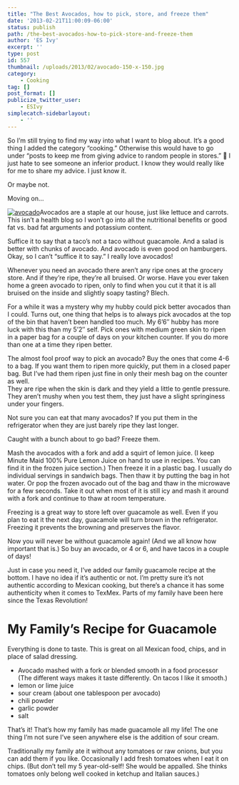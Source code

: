 ```yaml
---
title: "The Best Avocados, how to pick, store, and freeze them"
date: '2013-02-21T11:00:09-06:00'
status: publish
path: /the-best-avocados-how-to-pick-store-and-freeze-them
author: 'ES Ivy'
excerpt: ''
type: post
id: 557
thumbnail: /uploads/2013/02/avocado-150-x-150.jpg
category:
    - Cooking
tag: []
post_format: []
publicize_twitter_user:
    - ESIvy
simplecatch-sidebarlayout:
    - ''
---
```

So I’m still trying to find my way into what I want to blog about. It’s a good thing I added the category “cooking.” Otherwise this would have to go under “posts to keep me from giving advice to random people in stores.” 🙂 I just hate to see someone an inferior product. I know they would really like for me to share my advice. I just know it.

Or maybe not.

Moving on…

[![avocado](/uploads/2013/01/avocado.jpg?w=300)](http://192.168.1.34:4945/wp-conte/uploads/2013/01/avocado.jpg)Avocados are a staple at our house, just like lettuce and carrots. This isn’t a health blog so I won’t go into all the nutritional benefits or good fat vs. bad fat arguments and potassium content.

Suffice it to say that a taco’s not a taco without guacamole. And a salad is better with chunks of avocado. And avocado is even good on hamburgers. Okay, so I can’t “suffice it to say.” I really love avocados!

Whenever you need an avocado there aren’t any ripe ones at the grocery store. And if they’re ripe, they’re all bruised. Or worse. Have you ever taken home a green avocado to ripen, only to find when you cut it that it is all bruised on the inside and slightly soapy tasting? Blech.

For a while it was a mystery why my hubby could pick better avocados than I could. Turns out, one thing that helps is to always pick avocados at the top of the bin that haven’t been handled too much. My 6’6″ hubby has more luck with this than my 5’2″ self. Pick ones with medium green skin to ripen in a paper bag for a couple of days on your kitchen counter. If you do more than one at a time they ripen better.

The almost fool proof way to pick an avocado? Buy the ones that come 4-6 to a bag. If you want them to ripen more quickly, put them in a closed paper bag. But I’ve had them ripen just fine in only their mesh bag on the counter as well.  
They are ripe when the skin is dark and they yield a little to gentle pressure. They aren’t mushy when you test them, they just have a slight springiness under your fingers.

Not sure you can eat that many avocados? If you put them in the refrigerator when they are just barely ripe they last longer.

Caught with a bunch about to go bad? Freeze them.

Mash the avocados with a fork and add a squirt of lemon juice. (I keep Minute Maid 100% Pure Lemon Juice on hand to use in recipes. You can find it in the frozen juice section.) Then freeze it in a plastic bag. I usually do individual servings in sandwich bags. Then thaw it by putting the bag in hot water. Or pop the frozen avocado out of the bag and thaw in the microwave for a few seconds. Take it out when most of it is still icy and mash it around with a fork and continue to thaw at room temperature.

Freezing is a great way to store left over guacamole as well. Even if you plan to eat it the next day, guacamole will turn brown in the refrigerator. Freezing it prevents the browning and preserves the flavor.

Now you will never be without guacamole again! (And we all know how important that is.) So buy an avocado, or 4 or 6, and have tacos in a couple of days!

Just in case you need it, I’ve added our family guacamole recipe at the bottom. I have no idea if it’s authentic or not. I’m pretty sure it’s not authentic according to Mexican cooking, but there’s a chance it has some authenticity when it comes to TexMex. Parts of my family have been here since the Texas Revolution!

My Family’s Recipe for Guacamole
================================

Everything is done to taste. This is great on all Mexican food, chips, and in place of salad dressing.

- Avocado mashed with a fork or blended smooth in a food processor (The different ways makes it taste differently. On tacos I like it smooth.)
- lemon or lime juice
- sour cream (about one tablespoon per avocado)
- chili powder
- garlic powder
- salt

That’s it! That’s how my family has made guacamole all my life! The one thing I’m not sure I’ve seen anywhere else is the addition of sour cream.

Traditionally my family ate it without any tomatoes or raw onions, but you can add them if you like. Occasionally I add fresh tomatoes when I eat it on chips. (But don’t tell my 5 year-old-self! She would be appalled. She thinks tomatoes only belong well cooked in ketchup and Italian sauces.)